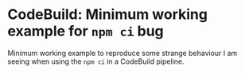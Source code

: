 # CodeBuild: Minimum working example for `npm ci` bug

Minimum working example to reproduce some strange behaviour I am seeing
when using the `npm ci` in a CodeBuild pipeline.
